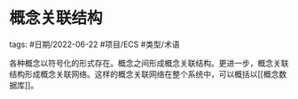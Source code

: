 # 概念关联结构


tags: #日期/2022-06-22 #项目/ECS #类型/术语 





各种概念以符号化的形式存在。概念之间形成概念关联结构。更进一步，概念关联结构形成概念关联网络。这样的概念关联网络在整个系统中，可以概括以[[概念数据库]]。
